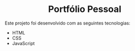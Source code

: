 <h1 align="center"> Portfólio Pessoal</h1>


Este projeto foi desenvolvido com as seguintes tecnologias:

- HTML
- CSS
- JavaScript

